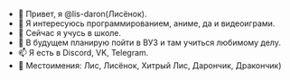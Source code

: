 - 👋 Привет, я @lis-daron(Лисёнок).
- 👀 Я интересуюсь программированием, аниме, да и видеоиграми.
- 🌱 Сейчас я учусь в школе.
- 💞️ В будущем планирую пойти в ВУЗ и там учиться любимому делу.
- 📫 Я есть в Discord, VK, Telegram.
- 🦊 Местоимения: Лис, Лисёнок, Хитрый Лис, Дарончик, Дракончик)

<!---
lis-daron/lis-daron is a ✨ special ✨ repository because its `README.md` (this file) appears on your GitHub profile.
You can click the Preview link to take a look at your changes.
--->
